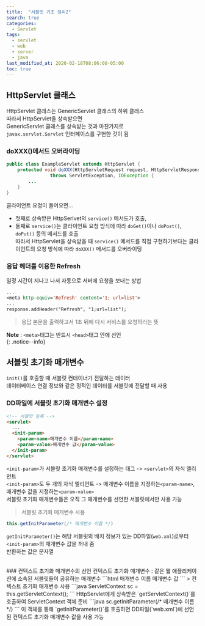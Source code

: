```yaml
---
title:  "서블릿 기초 정리2"
search: true
categories: 
  - Servlet
tags:
  - servlet
  - web
  - server
  - java
last_modified_at: 2020-02-18T08:06:00-05:00
toc: true
---
```


## HttpServlet 클래스
HttpServlet 클래스는 GenericServlet 클래스의 하위 클래스  
따라서 HttpServlet을 상속받으면  
GenericServlet 클래스를 상속받는 것과 마찬가지로  
`javax.servlet.Servlet` 인터페이스를 구현한 것이 됨  

### doXXX()메서드 오버라이딩
```java
public class ExampleServlet extends HttpServlet {
	protected void doXXX(HttpServletRequest request, HttpServletResponse response) 
		    	throws ServletException, IOException {
		...
	}
}
```
클라이언트 요청이 들어오면...  
- 첫째로 상속받은 HttpSerlvet의 `service()` 메서드가 호출,  
- 둘째로 `service()`는 클라이언트 요청 방식에 따라 `doGet()`이나 `doPost()`, `doPut()` 등의 메서드를 호출  
따라서 HttpServlet을 상속받을 때 `service()` 메서드를 직접 구현하기보다는 클라이언트의 요청 방식에 따라 `doXXX()` 메서드를 오버라이딩  

### 응답 헤더를 이용한 Refresh
일정 시간이 지나고 나서 자동으로 서버에 요청을 보내는 방법  
```jsp
...
<meta http-equiv='Refresh' content='1; url=list'>
...
response.addHeader("Refresh", "1;url=list");
```
>응답 본문을 출력하고서 1초 뒤에 다시 서비스를 요청하라는 뜻  
  
**Note** : `<meta>`태그는 반드시 `<head>`태그 안에 선언  
{: .notice--info}

## 서블릿 초기화 매개변수
`init()`를 호출할 때 서블릿 컨테이너가 전달하는 데이터  
데이터베이스 연결 정보와 같은 정적인 데이터를 서블릿에 전달할 때 사용  

### DD파일에 서블릿 초기화 매개변수 설정
```html
<!-- 서블릿 등록 -->
<servlet>
  ...
  <init-param>
  	<param-name>매개변수 이름</param-name>
  	<param-value>매개변수 값</param-value>
  </init-param>
</servlet>
```
`<init-param>`가 서블릿 초기화 매개변수를 설정하는 태그 -> `<servlet>`의 자식 엘리먼트  
`<init-param>`도 두 개의 자식 엘리먼트 -> 매개변수 이름을 지정하는`<param-name>`, 매개변수 값을 지정하는`<param-value>`  
서블릿 초기화 매개변수들은 오직 그 매개변수를 선언한 서블릿에서만 사용 가능  

> 서블릿 초기화 매개변수 사용  
```java
this.getInitParameter(/* 매개변수 이름 */)
```
`getInitParameter()`는 해당 서블릿의 배치 정보가 있는 DD파일(`web.xml`)로부터 `<init-param>`의 매개변수 값을 꺼내 줌  
반환하는 값은 문자열  

<br>
### 컨텍스트 초기화 매개변수의 선언  
컨텍스트 초기화 매개변수 : 같은 웹 애플리케이션에 소속된 서블릿들이 공유하는 매개변수  
```html
<!-- 컨텍스트 매개변수 -->
  <context-param>
  	<param-name>매개변수 이름</param-name>
  	<param-value>매개변수 값</param-value>
  </context-param>
```
> 컨텍스트 초기화 매개변수 사용  
```java
ServletContext sc = this.getServletContext();
```
HttpServlet에게 상속받은 `getServletContext()`를 호출하여 ServletContext 객체 준비  
```java
sc.getInitParameter(/* 매개변수 이름 */)
```
이 객체를 통해 `getInitParameter()`를 호출하면 DD파일(`web.xml`)에 선언된 컨텍스트 초기화 매개변수 값을 사용 가능